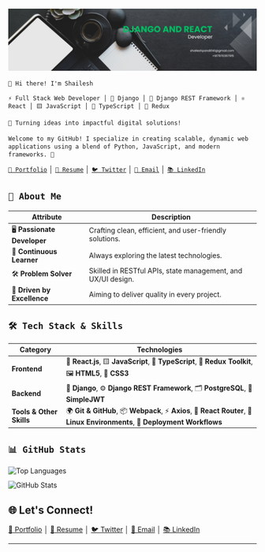 ![Banner Image](banner-image.png)

```
👋 Hi there! I'm Shailesh
```
```
⚡ Full Stack Web Developer │ 🐍 Django │ 🐍 Django REST Framework │ ⚛️ React │ 🟨 JavaScript │ 💙 TypeScript │ 🔄 Redux
```

```
🌟 Turning ideas into impactful digital solutions!

Welcome to my GitHub! I specialize in creating scalable, dynamic web applications using a blend of Python, JavaScript, and modern frameworks. 🚀
```

[`💼 Portfolio`](.) │ [`📄 Resume`](Shailesh-Pandit-Resume-2025.pdf) │ [`🐦 Twitter`](https://twitter.com/shaileshonx) │ [`💌 Email`](mailto:shaileshpandit141@gmail.com) │ [`📚 LinkedIn`](https://linkedin.com/in/shaileshpandit141)

## `🌟 About Me`

| **Attribute**              | **Description**                                              |
| -------------------------- | ------------------------------------------------------------ |
| 🖥️ **Passionate Developer** | Crafting clean, efficient, and user-friendly solutions.      |
| 🚀 **Continuous Learner**   | Always exploring the latest technologies.                    |
| 🛠️ **Problem Solver**       | Skilled in RESTful APIs, state management, and UX/UI design. |
| 🌈 **Driven by Excellence** | Aiming to deliver quality in every project.                  |

## `🛠️ Tech Stack & Skills`

| **Category**             | **Technologies**                                                                                                         |
| ------------------------ | ------------------------------------------------------------------------------------------------------------------------ |
| **Frontend**             | 🎨 **React.js**, 🟨 **JavaScript**, 💙 **TypeScript**, 🔄 **Redux Toolkit**, 🖼️ **HTML5**, 🎨 **CSS3**                         |
| **Backend**              | 🐍 **Django**, ⚙️ **Django REST Framework**, 🗂️ **PostgreSQL**, 🔑 **SimpleJWT**                                             |
| **Tools & Other Skills** | 🌍 **Git & GitHub**, 📦 **Webpack**, ⚡ **Axios**, 🧭 **React Router**, 🐧 **Linux Environments**, 🚢 **Deployment Workflows** |

## `📊 GitHub Stats`
<div class="github-stats-container">
  <img style="flex: 1;" src="https://github-readme-stats.vercel.app/api/top-langs/?username=shaileshpandit141&layout=compact&theme=radical" alt="Top Languages" />
  <img style="flex: 1;" src="https://github-readme-stats.vercel.app/api?username=shaileshpandit141&show_icons=true&count_private=true&theme=radical" alt="GitHub Stats" />
</div>

<style>
  .github-stats-container {
    display: flex;
    flex-direction: column;
    row-gap: 12px;

    img {
      width: 100%;
      height: 100%;
      flex: 1;
    }
  }
</style>

## 🌐 **Let's Connect!**
[💼 Portfolio](.) │ [📄 Resume](Shailesh-Pandit-Resume-2025.pdf) │ [🐦 Twitter](https://twitter.com/shaileshonx) │ [💌 Email](mailto:shaileshpandit141@gmail.com) │ [📚 LinkedIn](https://linkedin.com/in/shaileshpandit141)

---
